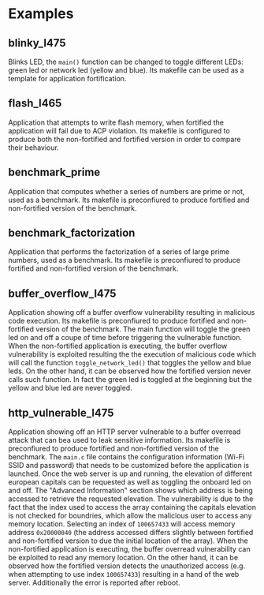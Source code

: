 # Examples
## blinky_l475
Blinks LED, the `main()` function can be changed to toggle different LEDs: green led or network led (yellow and blue). Its makefile can be used as a template for application fortification.

## flash_l465
Application that attempts to write flash memory, when fortified the application will fail due to ACP violation.
Its makefile is configured to produce both the non-fortified and fortified version in order to compare their behaviour.

## benchmark_prime
Application that computes whether a series of numbers are prime or not, used as a benchmark.
Its makefile is preconfiured to produce fortified and non-fortified version of the benchmark.

## benchmark_factorization
Application that performs the factorization of a series of large prime numbers, used as a benchmark.
Its makefile is preconfiured to produce fortified and non-fortified version of the benchmark.

## buffer_overflow_l475
Application showing off a buffer overflow vulnerability resulting in malicious code execution.
Its makefile is preconfiured to produce fortified and non-fortified version of the benchmark.
The main function will toggle the green led on and off a coupe of time before triggering the vulnerable function.
When the non-fortified application is executing, the buffer overflow vulnerability is exploited resulting the the execution of malicious code which will call the function `toggle_network_led()` that toggles the yellow and blue leds.
On the other hand, it can be observed how the fortified version never calls such function. In fact the green led is toggled at the beginning but the yellow and blue led are never toggled.

## http_vulnerable_l475
Application showing off an HTTP server vulnerable to a buffer overread attack that can bea used to leak sensitive information.
Its makefile is preconfiured to produce fortified and non-fortified version of the benchmark.
The `main.c` file contains the configuration information (Wi-Fi SSID and password) that needs to be customized before the application is launched.
Once the web server is up and running, the elevation of different european capitals can be requested as well as toggling the onboard led on and off.
The "Advanced Information" section shows which address is being accessed to retrieve the requested elevation.
The vulnerability is due to the fact that the index used to access the array containing the capitals elevation is not checked for boundries, which allow the malicious user to access any memory location. Selecting an index of `100657433` will access memory address `0x20000040` (the address accessed differs slightly between fortified and non-fortified version to due the initial location of the array).
When the non-fortified application is executing, the buffer overread vulnerability can be exploited to read any memory location.
On the other hand, it can be observed how the fortified version detects the unauthorized access (e.g. when attempting to use index `100657433`) resulting in a hand of the web server. Additionally the error is reported after reboot.